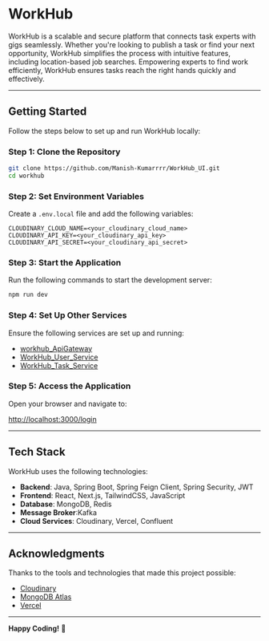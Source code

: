 # WorkHub

WorkHub is a scalable and secure platform that connects task experts with gigs seamlessly. Whether you're looking to publish a task or find your next opportunity, WorkHub simplifies the process with intuitive features, including location-based job searches. Empowering experts to find work efficiently, WorkHub ensures tasks reach the right hands quickly and effectively.

---

## Getting Started

Follow the steps below to set up and run WorkHub locally:

### Step 1: Clone the Repository

```bash
git clone https://github.com/Manish-Kumarrrr/WorkHub_UI.git
cd workhub
```

### Step 2: Set Environment Variables

Create a `.env.local` file and add the following variables:

```plaintext
CLOUDINARY_CLOUD_NAME=<your_cloudinary_cloud_name>
CLOUDINARY_API_KEY=<your_cloudinary_api_key>
CLOUDINARY_API_SECRET=<your_cloudinary_api_secret>
```

### Step 3: Start the Application

Run the following commands to start the development server:

```bash
npm run dev
```

### Step 4: Set Up Other Services

Ensure the following services are set up and running:

- [workhub_ApiGateway](https://github.com/Manish-Kumarrrr/WorkHub_ApiGateway.git)
- [WorkHub_User_Service](https://github.com/Manish-Kumarrrr/WorkHub_User_Service.git)
- [WorkHub_Task_Service](https://github.com/Manish-Kumarrrr/WorkHub_Task_Service.git)

### Step 5: Access the Application

Open your browser and navigate to:

[http://localhost:3000/login](http://localhost:3000/login)

---

## Tech Stack

WorkHub uses the following technologies:

- **Backend**: Java, Spring Boot, Spring Feign Client, Spring Security, JWT
- **Frontend**: React, Next.js, TailwindCSS, JavaScript
- **Database**: MongoDB, Redis
- **Message Broker**:Kafka 
- **Cloud Services**: Cloudinary, Vercel, Confluent

---

## Acknowledgments

Thanks to the tools and technologies that made this project possible:
- [Cloudinary](https://cloudinary.com/)
- [MongoDB Atlas](https://www.mongodb.com/cloud/atlas)
- [Vercel](https://vercel.com/)

---

**Happy Coding!** 🚀
